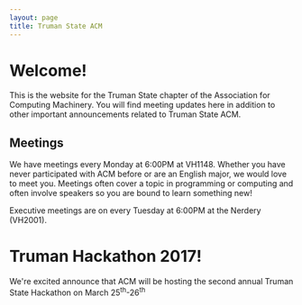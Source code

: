 ```yaml
---
layout: page
title: Truman State ACM
---
```


# Welcome!

This is the website for the Truman State chapter of the Association for Computing Machinery. You will find meeting updates here in addition to other important announcements related to Truman State ACM. 

## Meetings

We have meetings every Monday at 6:00PM at VH1148. Whether you have never participated with ACM before or are an English major, we would love to meet you. Meetings often cover a topic in programming or computing and often involve speakers so you are bound to learn something new!

Executive meetings are on every Tuesday at 6:00PM at the Nerdery (VH2001).

# Truman Hackathon 2017!

We're excited announce that ACM will be hosting the second annual Truman State Hackathon on March 25<sup>th</sup>-26<sup>th</sup>
